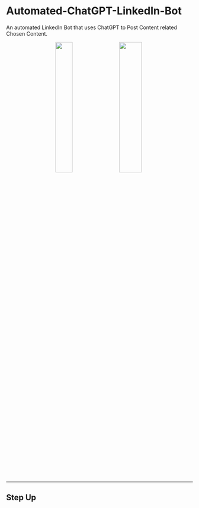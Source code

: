 # Automated-ChatGPT-LinkedIn-Bot

An automated LinkedIn Bot that uses ChatGPT to Post Content related Chosen Content.
<p align="center">
<img src="https://1000logos.net/wp-content/uploads/2023/01/LinkedIn-logo.png" height= 30% width = 30%/>&nbsp&nbsp&nbsp&nbsp<img src="https://www.outdoored.com/wp-content/uploads/OpenAI-ChatGPT-40.png" height= 30% width = 35%/>
</p>

****

## Step Up


